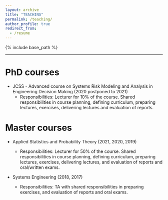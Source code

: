 ```yaml
---
layout: archive
title: "TEACHING"
permalink: /teaching/
author_profile: true
redirect_from:
  - /resume
---
```


{% include base_path %}

***

PhD courses
====
* JCSS - Advanced course on Systems Risk Modeling and Analysis in Engineering Decision Making (2020 postponed to 2021)
  * Responsibilities: Lecturer for 10% of the course. Shared responsibilities in course planning, defining curriculum, preparing lectures, exercises, delivering lectures and evaluation of reports.  


Master courses
====
* Applied Statistics and Probability Theory (2021, 2020, 2019)
  * Responsibilities: Lecturer for 50% of the course. Shared responsibilities in course planning, defining curriculum, preparing lectures, exercises,
delivering lectures, and evaluation of reports and oral/written exams.

* Systems Engineering (2018, 2017)
  * Responsibilities: TA with shared responsibilities in preparing exercises, and evaluation of reports and oral exams.

